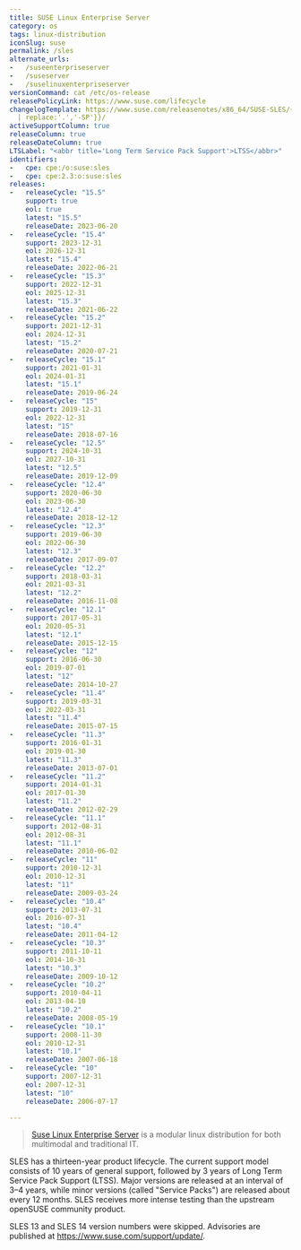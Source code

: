 ```yaml
---
title: SUSE Linux Enterprise Server
category: os
tags: linux-distribution
iconSlug: suse
permalink: /sles
alternate_urls:
-   /suseenterpriseserver
-   /suseserver
-   /suselinuxenterpriseserver
versionCommand: cat /etc/os-release
releasePolicyLink: https://www.suse.com/lifecycle
changelogTemplate: https://www.suse.com/releasenotes/x86_64/SUSE-SLES/{{"__LATEST__"
  | replace:'.','-SP'}}/
activeSupportColumn: true
releaseColumn: true
releaseDateColumn: true
LTSLabel: "<abbr title='Long Term Service Pack Support'>LTSS</abbr>"
identifiers:
-   cpe: cpe:/o:suse:sles
-   cpe: cpe:2.3:o:suse:sles
releases:
-   releaseCycle: "15.5"
    support: true
    eol: true
    latest: "15.5"
    releaseDate: 2023-06-20
-   releaseCycle: "15.4"
    support: 2023-12-31
    eol: 2026-12-31
    latest: "15.4"
    releaseDate: 2022-06-21
-   releaseCycle: "15.3"
    support: 2022-12-31
    eol: 2025-12-31
    latest: "15.3"
    releaseDate: 2021-06-22
-   releaseCycle: "15.2"
    support: 2021-12-31
    eol: 2024-12-31
    latest: "15.2"
    releaseDate: 2020-07-21
-   releaseCycle: "15.1"
    support: 2021-01-31
    eol: 2024-01-31
    latest: "15.1"
    releaseDate: 2019-06-24
-   releaseCycle: "15"
    support: 2019-12-31
    eol: 2022-12-31
    latest: "15"
    releaseDate: 2018-07-16
-   releaseCycle: "12.5"
    support: 2024-10-31
    eol: 2027-10-31
    latest: "12.5"
    releaseDate: 2019-12-09
-   releaseCycle: "12.4"
    support: 2020-06-30
    eol: 2023-06-30
    latest: "12.4"
    releaseDate: 2018-12-12
-   releaseCycle: "12.3"
    support: 2019-06-30
    eol: 2022-06-30
    latest: "12.3"
    releaseDate: 2017-09-07
-   releaseCycle: "12.2"
    support: 2018-03-31
    eol: 2021-03-31
    latest: "12.2"
    releaseDate: 2016-11-08
-   releaseCycle: "12.1"
    support: 2017-05-31
    eol: 2020-05-31
    latest: "12.1"
    releaseDate: 2015-12-15
-   releaseCycle: "12"
    support: 2016-06-30
    eol: 2019-07-01
    latest: "12"
    releaseDate: 2014-10-27
-   releaseCycle: "11.4"
    support: 2019-03-31
    eol: 2022-03-31
    latest: "11.4"
    releaseDate: 2015-07-15
-   releaseCycle: "11.3"
    support: 2016-01-31
    eol: 2019-01-30
    latest: "11.3"
    releaseDate: 2013-07-01
-   releaseCycle: "11.2"
    support: 2014-01-31
    eol: 2017-01-30
    latest: "11.2"
    releaseDate: 2012-02-29
-   releaseCycle: "11.1"
    support: 2012-08-31
    eol: 2012-08-31
    latest: "11.1"
    releaseDate: 2010-06-02
-   releaseCycle: "11"
    support: 2010-12-31
    eol: 2010-12-31
    latest: "11"
    releaseDate: 2009-03-24
-   releaseCycle: "10.4"
    support: 2013-07-31
    eol: 2016-07-31
    latest: "10.4"
    releaseDate: 2011-04-12
-   releaseCycle: "10.3"
    support: 2011-10-11
    eol: 2014-10-31
    latest: "10.3"
    releaseDate: 2009-10-12
-   releaseCycle: "10.2"
    support: 2010-04-11
    eol: 2013-04-10
    latest: "10.2"
    releaseDate: 2008-05-19
-   releaseCycle: "10.1"
    support: 2008-11-30
    eol: 2010-12-31
    latest: "10.1"
    releaseDate: 2007-06-18
-   releaseCycle: "10"
    support: 2007-12-31
    eol: 2007-12-31
    latest: "10"
    releaseDate: 2006-07-17

---
```


> [Suse Linux Enterprise Server](https://www.suse.com/products/server/) is a modular linux distribution for both multimodal and traditional IT.

SLES has a thirteen-year product lifecycle. The current support model consists of 10 years of general support, followed by 3 years of Long Term Service Pack Support (LTSS). Major versions are released at an interval of 3–4 years, while minor versions (called "Service Packs") are released about every 12 months. SLES receives more intense testing than the upstream openSUSE community product.

SLES 13 and SLES 14 version numbers were skipped. Advisories are published at <https://www.suse.com/support/update/>.
